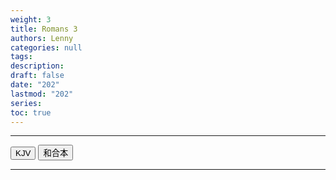 ```yaml
---
weight: 3
title: Romans 3
authors: Lenny
categories: null
tags: 
description: 
draft: false
date: "202"
lastmod: "202"
series:
toc: true
---
```



<!--more-->
---


<!-- Tab links -->
<div class="tab">
  <button class="tablinks active" onclick="tablabel(event, 'english')">KJV</button>
  <button class="tablinks" onclick="tablabel(event, 'chinese')">和合本</button>

</div>

<!-- Tab content -->
<div id="english" class="tabcontent" style="display:block">


</div>

---
<div id="chinese" class="tabcontent">


</div>
